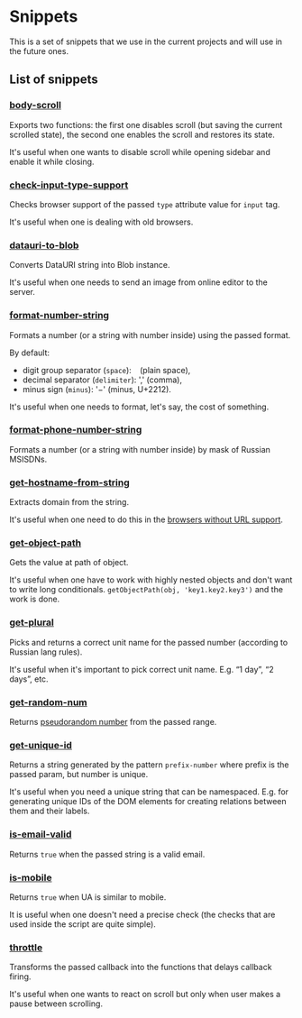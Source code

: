 # Snippets

This is a set of snippets that we use in the current projects 
and will use in the future ones. 

## List of snippets

### [body-scroll](./lib/body-scroll.js)

Exports two functions: the first one disables scroll (but saving the current scrolled state),
the second one enables the scroll and restores its state.

It's useful when one wants to disable scroll while opening sidebar and enable it while closing. 

### [check-input-type-support](./lib/check-input-type-support.js)

Checks browser support of the passed `type` attribute value for `input` tag.

It's useful when one is dealing with old browsers.

### [datauri-to-blob](./lib/datauri-to-blob.js)

Converts DataURI string into Blob instance.

It's useful when one needs to send an image from online editor to the server.

### [format-number-string](./lib/format-number-string.js)

Formats a number (or a string with number inside) using the passed format.

By default:
  
  - digit group separator (`space`): ` ` (plain space),
  - decimal separator (`delimiter`): ',' (comma),
  - minus sign (`minus`): '−' (minus, U+2212).
  
It's useful when one needs to format, let's say, the cost of something.

### [format-phone-number-string](./lib/format-phone-number-string.js)

Formats a number (or a string with number inside) by mask of Russian MSISDNs. 

### [get-hostname-from-string](./lib/get-hostname-from-string.js)

Extracts domain from the string.

It's useful when one need to do this in the 
[browsers without URL support](https://developer.mozilla.org/en-US/docs/Web/API/URL).

### [get-object-path](./lib/get-object-path.js)

Gets the value at path of object.

It's useful when one have to work with highly nested objects and don't want to write long conditionals.
`getObjectPath(obj, 'key1.key2.key3')` and the work is done. 

### [get-plural](./lib/get-plural.js)

Picks and returns a correct unit name for the passed number (according to Russian lang rules).

It's useful when it's important to pick correct unit name. E.g. “1 day”, “2 days”, etc.

### [get-random-num](./lib/get-random-num.js)

Returns [pseudorandom number](https://en.wikipedia.org/wiki/Pseudorandom_number_generator) from the passed range.

### [get-unique-id](./lib/get-unique-id.js)

Returns a string generated by the pattern `prefix-number` where prefix is the passed param,
but number is unique.

It's useful when you need a unique string that can be namespaced. E.g. for generating unique IDs 
of the DOM elements for creating relations between them and their labels.

### [is-email-valid](./lib/is-email-valid.js)

Returns `true` when the passed string is a valid email.

### [is-mobile](./lib/is-mobile.js)

Returns `true` when UA is similar to mobile.

It is useful when one doesn't need a precise check (the checks that are used inside the script are quite simple).

### [throttle](./lib/throttle.js)

Transforms the passed callback into the functions that delays callback firing.

It's useful when one wants to react on scroll but only when user makes a pause between scrolling. 
